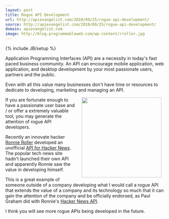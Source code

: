 ```yaml
---
layout: post
title: Rogue API Development
url: http://apievangelist.com/2010/09/25/rogue-api-development/
source: http://apievangelist.com/2010/09/25/rogue-api-development/
domain: apievangelist.com
image: http://blog.programmableweb.com/wp-content/rroller.jpg
---
```

{% include JB/setup %}<p>Application Programming Interfaces (API) are a necessity in today's fast paced business community. An API can encourage mobile application, web application, and desktop development by your most passionate users, partners and the public.<p></p>
Even with all this value many businesses don't have time or resources to dedicate to developing, marketing and managing an API.<img class="alignnone" style="padding: 15px;" title="Hacker News API" src="http://blog.programmableweb.com/wp-content/rroller.jpg" alt="" width="250" align="right" /><p></p>
If you are fortunate enough to have a passionate user base and / or offer a extremely valuable tool, you may generate the attention of rogue API developers.<p></p>
Recently an innovate hacker <a href="http://ronnieroller.com/" target="_blank">Ronnie Roller</a> developed an unofficial <a href="http://api.ihackernews.com/" target="_blank">API for Hacker News</a>. The popular tech news site hadn't launched their own API and apparently Ronnie saw the value in developing himself.<p></p>
This is a great example of someone outside of a company developing what I would call a rogue API that extends the value of a company and its technology so much that it can gain the attention of the company and be officially endorsed, as Paul Graham did with Ronnie's <a href="http://api.ihackernews.com/" target="_blank">Hacker News API</a>.<p></p>
I think you will see more rogue APIs being developed in the future.
</p>

